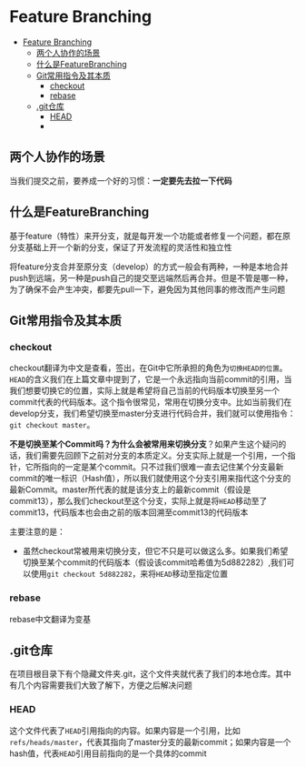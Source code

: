 # Feature Branching

- [Feature Branching](#feature-branching)
  - [两个人协作的场景](#两个人协作的场景)
  - [什么是FeatureBranching](#什么是featurebranching)
  - [Git常用指令及其本质](#git常用指令及其本质)
    - [checkout](#checkout)
    - [rebase](#rebase)
  - [.git仓库](#git仓库)
    - [HEAD](#head)
    - [](#)

## 两个人协作的场景

当我们提交之前，要养成一个好的习惯：**一定要先去拉一下代码**

## 什么是FeatureBranching

基于feature（特性）来开分支，就是每开发一个功能或者修复一个问题，都在原分支基础上开一个新的分支，保证了开发流程的灵活性和独立性

将feature分支合并至原分支（develop）的方式一般会有两种，一种是本地合并push到远端，另一种是push自己的提交至远端然后再合并。但是不管是哪一种，为了确保不会产生冲突，都要先pull一下，避免因为其他同事的修改而产生问题

## Git常用指令及其本质

### checkout

checkout翻译为中文是查看，签出，在Git中它所承担的角色为```切换HEAD的位置```。```HEAD```的含义我们在上篇文章中提到了，它是一个永远指向当前commit的引用，当我们想要切换它的位置，实际上就是希望将自己当前的代码版本切换至另一个commit代表的代码版本。这个指令很常见，常用在切换分支中。比如当前我们在develop分支，我们希望切换至master分支进行代码合并，我们就可以使用指令：```git checkout master```。

**不是切换至某个Commit吗？为什么会被常用来切换分支**？如果产生这个疑问的话，我们需要先回顾下之前对分支的本质定义。分支实际上就是一个引用，一个指针，它所指向的一定是某个commit。只不过我们很难一直去记住某个分支最新commit的唯一标识（Hash值），所以我们就使用这个分支引用来指代这个分支的最新Commit。master所代表的就是该分支上的最新commit（假设是commit13），那么我们checkout至这个分支，实际上就是将```HEAD```移动至了commit13，代码版本也会由之前的版本回溯至commit13的代码版本

主要注意的是：

- 虽然checkout常被用来切换分支，但它不只是可以做这么多。如果我们希望切换至某个commit的代码版本（假设该commit哈希值为5d882282）,我们可以使用```git checkout 5d882282```，来将```HEAD```移动至指定位置

### rebase

rebase中文翻译为变基

## .git仓库

在项目根目录下有个隐藏文件夹.git，这个文件夹就代表了我们的本地仓库。其中有几个内容需要我们大致了解下，方便之后解决问题

### HEAD

这个文件代表了```HEAD```引用指向的内容。如果内容是一个引用，比如```refs/heads/master```，代表其指向了master分支的最新commit；如果内容是一个hash值，代表```HEAD```引用目前指向的是一个具体的commit

### 